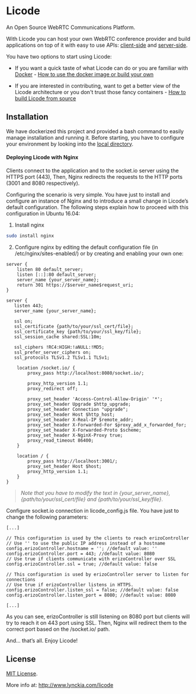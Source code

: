 # Licode

An Open Source WebRTC Communications Platform.

With Licode you can host your own WebRTC conference provider and build applications on top of it with easy to use APIs: [client-side](http://licode.readthedocs.io/en/master/client_api/) and [server-side](http://licode.readthedocs.io/en/master/server_api/).

You have two options to start using Licode:

* If you want a quick taste of what Licode can do or you are familiar with [Docker](http://www.docker.com) - [How to use the docker image or build your own](http://licode.readthedocs.io/en/master/docker/)

* If you are interested in contributing, want to get a better view of the Licode architecture or you don't trust those fancy containers - [How to build Licode from source](http://licode.readthedocs.io/en/master/from_source/)

## Installation

We have dockerized this project and provided a bash command to easily manage installation and running it. Before starting, you have to configure your environment by looking into the [local directory](https://github.com/hamidgh83/licode/tree/master/local).


#### Deploying Licode with Nginx

Clients connect to the application and to the socket.io server using the HTTPS port (443), Then, Nginx redirects the requests to the HTTP ports (3001 and 8080 respectively).

Configuring the scenario is very simple. You have just to install and configure an instance of Nginx and to introduce a small change in Licode’s default configuration. The following steps explain how to proceed with this configuration in Ubuntu 16.04:

1. Install nginx
```bash
sudo install nginx
```

2. Configure nginx by editing the default configuration file (in /etc/nginx/sites-enabled/) or by creating and enabling your own one:

```nginx
server {
    listen 80 default_server;
    listen [::]:80 default_server;
    server_name {your_server_name};
    return 301 https://$server_name$request_uri;
}

server {
   listen 443;
   server_name {your_server_name};

   ssl on;
   ssl_certificate {path/to/your/ssl_cert/file};
   ssl_certificate_key {path/to/your/ssl_key/file};
   ssl_session_cache shared:SSL:10m;

   ssl_ciphers !RC4:HIGH:!aNULL:!MD5;
   ssl_prefer_server_ciphers on;
   ssl_protocols TLSv1.2 TLSv1.1 TLSv1;

	location /socket.io/ {
		proxy_pass http://localhost:8080/socket.io/;

		proxy_http_version 1.1;
		proxy_redirect off;

		proxy_set_header 'Access-Control-Allow-Origin' '*';
		proxy_set_header Upgrade $http_upgrade;
		proxy_set_header Connection "upgrade";
		proxy_set_header Host $http_host;
		proxy_set_header X-Real-IP $remote_addr;
		proxy_set_header X-Forwarded-For $proxy_add_x_forwarded_for;
		proxy_set_header X-Forwarded-Proto $scheme;
		proxy_set_header X-NginX-Proxy true;
		proxy_read_timeout 86400;
	}

	location / {
		proxy_pass http://localhost:3001/;
		proxy_set_header Host $host;
		proxy_http_version 1.1;
	}
}
```

> *Note that you have to modify the text in {your_server_name}, {path/to/your/ssl_cert/file} and {path/to/your/ssl_key/file}*.

Configure socket.io connection in licode_config.js file. You have just to change the following parameters:

```nginx
[...]

// This configuration is used by the clients to reach erizoController
// Use '' to use the public IP address instead of a hostname
config.erizoController.hostname = ''; //default value: ''
config.erizoController.port = 443; //default value: 8080
// Use true if clients communicate with erizoController over SSL
config.erizoController.ssl = true; //default value: false

// This configuration is used by erizoController server to listen for connections
// Use true if erizoController listens in HTTPS.
config.erizoController.listen_ssl = false; //default value: false
config.erizoController.listen_port = 8080; //default value: 8080

[...]
```
As you can see, erizoController is still listening on 8080 port but clients will try to reach it on 443 port using SSL. Then, Nginx will redirect them to the correct port based on the /socket.io/ path.

And… that’s all. Enjoy Licode!

## License

[MIT License](https://github.com/lynckia/licode/blob/master/LICENSE).

More info at:
http://www.lynckia.com/licode

